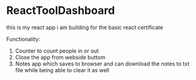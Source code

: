 # ReactToolDashboard
this is my react app i am building for the basic react certificate 

Functionality:
1) Counter to count people in or out
2) Close the app from webside buttom
3) Notes app which saves to browser and can download the notes to txt file while being able to clear it as well
